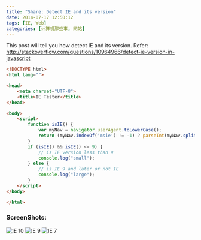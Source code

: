```yaml
---
title: "Share: Detect IE and its version"
date: 2014-07-17 12:50:12
tags: [IE, Web]
categories: [计算机那些事, 网站]
---
```

This post will tell you how detect IE and its version.
Refer: http://stackoverflow.com/questions/10964966/detect-ie-version-in-javascript
<!-- more -->

```html
<!DOCTYPE html>
<html lang="">

<head>
    <meta charset="UTF-8">
    <title>IE Tester</title>
</head>

<body>
    <script>
        function isIE() {
            var myNav = navigator.userAgent.toLowerCase();
            return (myNav.indexOf('msie') != -1) ? parseInt(myNav.split('msie')[1]) : false;
        }
        if (isIE() && isIE() <= 9) {
            // is IE version less than 9
            console.log("small");
        } else {
            // is IE 9 and later or not IE
            console.log("large");
        }
    </script>
</body>

</html>
```
### ScreenShots:
![IE 10](/img/blog/ie10.png "IE 10")
![IE 9](/img/blog/ie9.png "IE 9")
![IE 7](/img/blog/ie7.png "IE 7")
